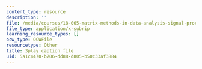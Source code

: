 ```yaml
---
content_type: resource
description: ''
file: /media/courses/18-065-matrix-methods-in-data-analysis-signal-processing-and-machine-learning-spring-2018/5a1c4470b706dd88d805b50c33af3884_k095NdrHxY4.srt
file_type: application/x-subrip
learning_resource_types: []
ocw_type: OCWFile
resourcetype: Other
title: 3play caption file
uid: 5a1c4470-b706-dd88-d805-b50c33af3884
---
```

